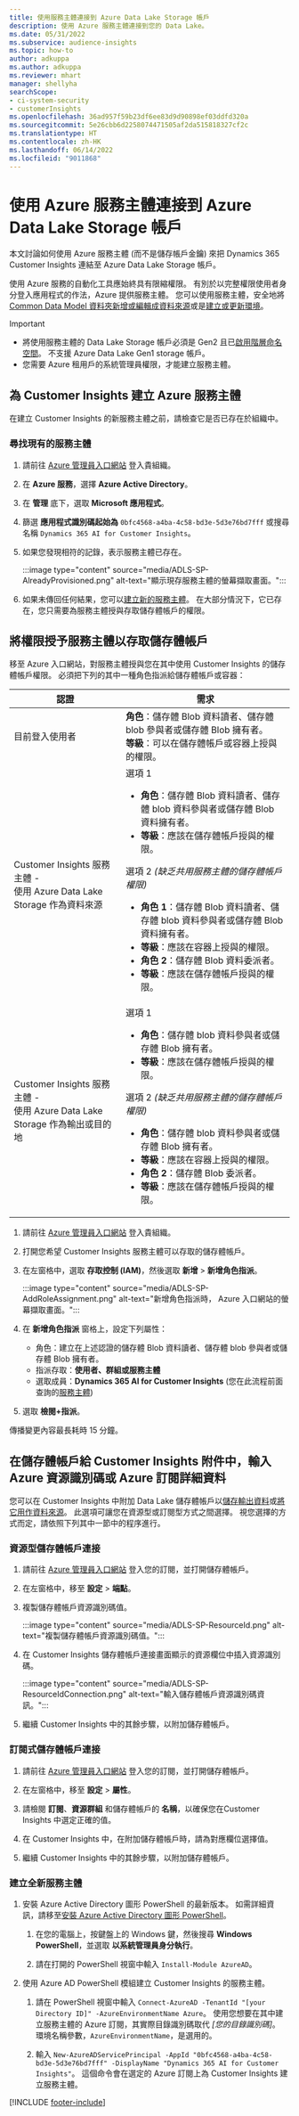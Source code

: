 ```yaml
---
title: 使用服務主體連接到 Azure Data Lake Storage 帳戶
description: 使用 Azure 服務主體連接到您的 Data Lake。
ms.date: 05/31/2022
ms.subservice: audience-insights
ms.topic: how-to
author: adkuppa
ms.author: adkuppa
ms.reviewer: mhart
manager: shellyha
searchScope:
- ci-system-security
- customerInsights
ms.openlocfilehash: 36ad957f59b23df6ee83d9d90898ef03ddfd320a
ms.sourcegitcommit: 5e26cbb6d2258074471505af2da515818327cf2c
ms.translationtype: HT
ms.contentlocale: zh-HK
ms.lasthandoff: 06/14/2022
ms.locfileid: "9011868"
---
```

# <a name="connect-to-an-azure-data-lake-storage-account-by-using-an-azure-service-principal"></a>使用 Azure 服務主體連接到 Azure Data Lake Storage 帳戶

本文討論如何使用 Azure 服務主體 (而不是儲存帳戶金鑰) 來把 Dynamics 365 Customer Insights 連結至 Azure Data Lake Storage 帳戶。

使用 Azure 服務的自動化工具應始終具有限縮權限。 有別於以完整權限使用者身分登入應用程式的作法，Azure 提供服務主體。 您可以使用服務主體，安全地將 [Common Data Model 資料夾新增或編輯成資料來源](connect-common-data-model.md)或是[建立或更新環境](create-environment.md)。

> [!IMPORTANT]
>
> - 將使用服務主體的 Data Lake Storage 帳戶必須是 Gen2 且已[啟用階層命名空間](/azure/storage/blobs/data-lake-storage-namespace)。 不支援 Azure Data Lake Gen1 storage 帳戶。
> - 您需要 Azure 租用戶的系統管理員權限，才能建立服務主體。

## <a name="create-an-azure-service-principal-for-customer-insights"></a>為 Customer Insights 建立 Azure 服務主體

在建立 Customer Insights 的新服務主體之前，請檢查它是否已存在於組織中。

### <a name="look-for-an-existing-service-principal"></a>尋找現有的服務主體

1. 請前往 [Azure 管理員入口網站](https://portal.azure.com) 登入貴組織。

2. 在 **Azure 服務**，選擇 **Azure Active Directory**。

3. 在 **管理** 底下，選取 **Microsoft 應用程式**。

4. 篩選 **應用程式識別碼起始為** `0bfc4568-a4ba-4c58-bd3e-5d3e76bd7fff` 或搜尋名稱 `Dynamics 365 AI for Customer Insights`。

5. 如果您發現相符的記錄，表示服務主體已存在。

   :::image type="content" source="media/ADLS-SP-AlreadyProvisioned.png" alt-text="顯示現存服務主體的螢幕擷取畫面。":::

6. 如果未傳回任何結果，您可以[建立新的服務主體](#create-a-new-service-principal)。 在大部分情況下，它已存在，您只需要為服務主體授與存取儲存體帳戶的權限。

## <a name="grant-permissions-to-the-service-principal-to-access-the-storage-account"></a>將權限授予服務主體以存取儲存體帳戶

移至 Azure 入口網站，對服務主體授與您在其中使用 Customer Insights 的儲存體帳戶權限。 必須把下列的其中一種角色指派給儲存體帳戶或容器：

|認證|需求|
|----------|------------|
|目前登入使用者|**角色**：儲存體 Blob 資料讀者、儲存體 blob 參與者或儲存體 Blob 擁有者。<br>**等級**：可以在儲存體帳戶或容器上授與的權限。</br>|
|Customer Insights 服務主體 -<br>使用 Azure Data Lake Storage 作為資料來源</br>|選項 1<ul><li>**角色**：儲存體 Blob 資料讀者、儲存體 blob 資料參與者或儲存體 Blob 資料擁有者。</li><li>**等級**：應該在儲存體帳戶授與的權限。</li></ul>選項 2 *(缺乏共用服務主體的儲存體帳戶權限)*<ul><li>**角色 1**：儲存體 Blob 資料讀者、儲存體 blob 資料參與者或儲存體 Blob 資料擁有者。</li><li>**等級**：應該在容器上授與的權限。</li><li>**角色 2**：儲存體 Blob 資料委派者。</li><li>**等級**：應該在儲存體帳戶授與的權限。</li></ul>|
|Customer Insights 服務主體 - <br>使用 Azure Data Lake Storage 作為輸出或目的地</br>|選項 1<ul><li>**角色**：儲存體 blob 資料參與者或儲存體 Blob 擁有者。</li><li>**等級**：應該在儲存體帳戶授與的權限。</li></ul>選項 2 *(缺乏共用服務主體的儲存體帳戶權限)*<ul><li>**角色**：儲存體 blob 資料參與者或儲存體 Blob 擁有者。</li><li>**等級**：應該在容器上授與的權限。</li><li>**角色 2**：儲存體 Blob 委派者。</li><li>**等級**：應該在儲存體帳戶授與的權限。</li></ul>|

1. 請前往 [Azure 管理員入口網站](https://portal.azure.com) 登入貴組織。

1. 打開您希望 Customer Insights 服務主體可以存取的儲存體帳戶。

1. 在左窗格中，選取 **存取控制 (IAM)**，然後選取 **新增** > **新增角色指派**。

   :::image type="content" source="media/ADLS-SP-AddRoleAssignment.png" alt-text="新增角色指派時， Azure 入口網站的螢幕擷取畫面。":::

1. 在 **新增角色指派** 窗格上，設定下列屬性：
   - 角色：建立在上述認證的儲存體 Blob 資料讀者、儲存體 blob 參與者或儲存體 Blob 擁有者。
   - 指派存取：**使用者、群組或服務主體**
   - 選取成員：**Dynamics 365 AI for Customer Insights** (您在此流程前面查詢的[服務主體](#create-a-new-service-principal))

1. 選取 **檢閱+指派**。

傳播變更內容最長耗時 15 分鐘。

## <a name="enter-the-azure-resource-id-or-the-azure-subscription-details-in-the-storage-account-attachment-to-customer-insights"></a>在儲存體帳戶給 Customer Insights 附件中，輸入Azure 資源識別碼或 Azure 訂閱詳細資料

您可以在 Customer Insights 中附加 Data Lake 儲存體帳戶以[儲存輸出資料](manage-environments.md)或[將它用作資料來源](connect-dataverse-managed-lake.md)。 此選項可讓您在資源型或訂閱型方式之間選擇。 視您選擇的方式而定，請依照下列其中一節中的程序進行。

### <a name="resource-based-storage-account-connection"></a>資源型儲存體帳戶連接

1. 請前往 [Azure 管理員入口網站](https://portal.azure.com) 登入您的訂閱，並打開儲存體帳戶。

1. 在左窗格中，移至 **設定** > **端點**。

1. 複製儲存體帳戶資源識別碼值。

   :::image type="content" source="media/ADLS-SP-ResourceId.png" alt-text="複製儲存體帳戶資源識別碼值。":::

1. 在 Customer Insights 儲存體帳戶連接畫面顯示的資源欄位中插入資源識別碼。

   :::image type="content" source="media/ADLS-SP-ResourceIdConnection.png" alt-text="輸入儲存體帳戶資源識別碼資訊。":::   

1. 繼續 Customer Insights 中的其餘步驟，以附加儲存體帳戶。

### <a name="subscription-based-storage-account-connection"></a>訂閱式儲存體帳戶連接

1. 請前往 [Azure 管理員入口網站](https://portal.azure.com) 登入您的訂閱，並打開儲存體帳戶。

1. 在左窗格中，移至 **設定** > **屬性**。

1. 請檢閱 **訂閱**、**資源群組** 和儲存體帳戶的 **名稱**，以確保您在Customer Insights 中選定正確的值。

1. 在 Customer Insights 中，在附加儲存體帳戶時，請為對應欄位選擇值。

1. 繼續 Customer Insights 中的其餘步驟，以附加儲存體帳戶。

### <a name="create-a-new-service-principal"></a>建立全新服務主體

1. 安裝 Azure Active Directory 圖形 PowerShell 的最新版本。 如需詳細資訊，請移至[安裝 Azure Active Directory 圖形 PowerShell](/powershell/azure/active-directory/install-adv2)。

   1. 在您的電腦上，按鍵盤上的 Windows 鍵，然後搜尋 **Windows PowerShell**，並選取 **以系統管理員身分執行**。

   1. 請在打開的 PowerShell 視窗中輸入 `Install-Module AzureAD`。

2. 使用 Azure AD PowerShell 模組建立 Customer Insights 的服務主體。

   1. 請在 PowerShell 視窗中輸入 `Connect-AzureAD -TenantId "[your Directory ID]" -AzureEnvironmentName Azure`。 使用您想要在其中建立服務主體的 Azure 訂閱，其實際目錄識別碼取代 *[您的目錄識別碼]*。 環境名稱參數，`AzureEnvironmentName`，是選用的。
  
   1. 輸入 `New-AzureADServicePrincipal -AppId "0bfc4568-a4ba-4c58-bd3e-5d3e76bd7fff" -DisplayName "Dynamics 365 AI for Customer Insights"`。 這個命令會在選定的 Azure 訂閱上為 Customer Insights 建立服務主體。

[!INCLUDE [footer-include](includes/footer-banner.md)]
